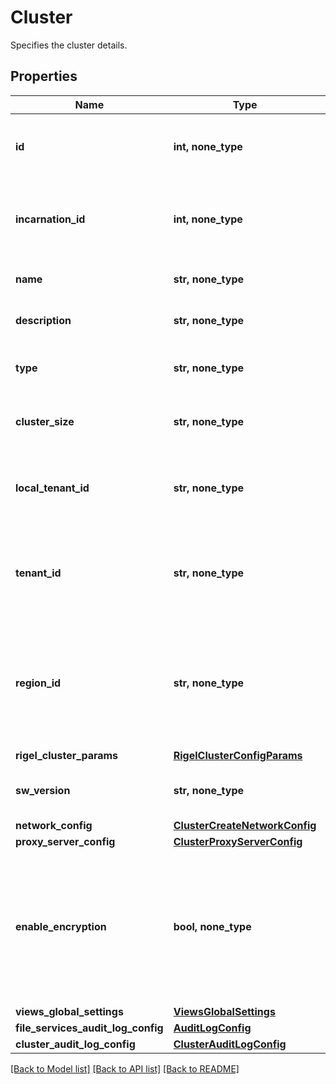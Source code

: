 # Cluster

Specifies the cluster details.

## Properties
Name | Type | Description | Notes
------------ | ------------- | ------------- | -------------
**id** | **int, none_type** | Specifies the cluster id of the new cluster. | [optional] [readonly] 
**incarnation_id** | **int, none_type** | Specifies the incarnation id of the new cluster. | [optional] [readonly] 
**name** | **str, none_type** | Name of the new cluster. | [optional] 
**description** | **str, none_type** | Description of the cluster. | [optional] 
**type** | **str, none_type** | Specifies the type of the new cluster. | [optional] [readonly] 
**cluster_size** | **str, none_type** | Specifies the size of the cloud platforms. | [optional] [readonly] 
**local_tenant_id** | **str, none_type** | Specifies the local tenant id. Only applicable on Helios. | [optional] [readonly] 
**tenant_id** | **str, none_type** | Specifies the globally unique tenant id. Only applicable on Helios. | [optional] [readonly] 
**region_id** | **str, none_type** | Specifies the region id on which this cluster is present. Only applicable on Helios for DMaaS clusters. | [optional] [readonly] 
**rigel_cluster_params** | [**RigelClusterConfigParams**](RigelClusterConfigParams.md) |  | [optional] 
**sw_version** | **str, none_type** | Software version of the new cluster. | [optional] [readonly] 
**network_config** | [**ClusterCreateNetworkConfig**](ClusterCreateNetworkConfig.md) |  | [optional] 
**proxy_server_config** | [**ClusterProxyServerConfig**](ClusterProxyServerConfig.md) |  | [optional] 
**enable_encryption** | **bool, none_type** | Specifies whether or not encryption is enabled. If encryption is enabled, all data on the Cluster will be encrypted. | [optional] [readonly] 
**views_global_settings** | [**ViewsGlobalSettings**](ViewsGlobalSettings.md) |  | [optional] 
**file_services_audit_log_config** | [**AuditLogConfig**](AuditLogConfig.md) |  | [optional] 
**cluster_audit_log_config** | [**ClusterAuditLogConfig**](ClusterAuditLogConfig.md) |  | [optional] 

[[Back to Model list]](../README.md#documentation-for-models) [[Back to API list]](../README.md#documentation-for-api-endpoints) [[Back to README]](../README.md)


